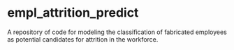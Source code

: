 # empl_attrition_predict
A repository of code for modeling the classification of fabricated employees as potential candidates for attrition in the workforce.
